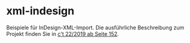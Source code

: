 # xml-indesign

Beispiele für InDesign-XML-Import.
Die ausführliche Beschreibung zum Projekt finden Sie in [c't 22/2019 ab Seite 152](https://www.heise.de/select/ct/2019/22/1571744920546746).
